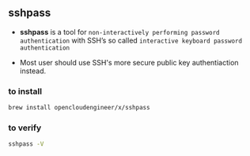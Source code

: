 ## sshpass

* **sshpass** is a tool for `non-interactively performing password authentication` with SSH’s so called `interactive keyboard password authentication`

* Most user should use SSH's more secure public key authentiaction instead.


### to install

```bash
brew install opencloudengineer/x/sshpass
```

### to verify

```bash
sshpass -V
```
